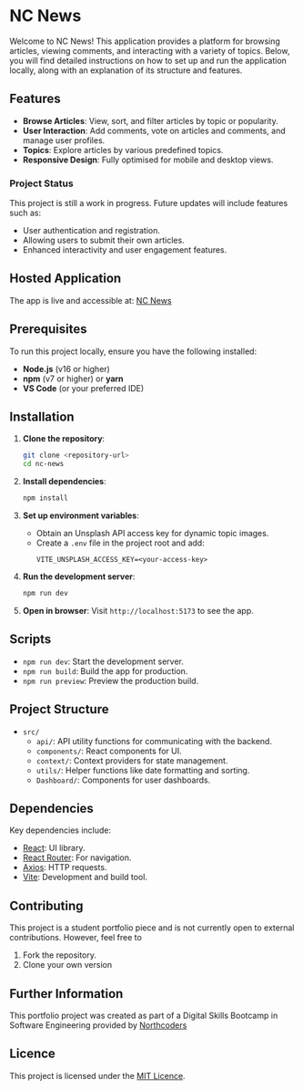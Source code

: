 # NC News

Welcome to NC News! This application provides a platform for browsing articles, viewing comments, and interacting with a variety of topics. Below, you will find detailed instructions on how to set up and run the application locally, along with an explanation of its structure and features.

## Features

- **Browse Articles**: View, sort, and filter articles by topic or popularity.
- **User Interaction**: Add comments, vote on articles and comments, and manage user profiles.
- **Topics**: Explore articles by various predefined topics.
- **Responsive Design**: Fully optimised for mobile and desktop views.

### Project Status

This project is still a work in progress. Future updates will include features such as:

- User authentication and registration.
- Allowing users to submit their own articles.
- Enhanced interactivity and user engagement features.

## Hosted Application

The app is live and accessible at: [NC News](https://nc-news-kirsty.netlify.app/)

## Prerequisites

To run this project locally, ensure you have the following installed:

- **Node.js** (v16 or higher)
- **npm** (v7 or higher) or **yarn**
- **VS Code** (or your preferred IDE)

## Installation

1. **Clone the repository**:
   ```bash
   git clone <repository-url>
   cd nc-news
   ```

2. **Install dependencies**:
   ```bash
   npm install
   ```

3. **Set up environment variables**:
   - Obtain an Unsplash API access key for dynamic topic images.
   - Create a `.env` file in the project root and add:
     ```env
     VITE_UNSPLASH_ACCESS_KEY=<your-access-key>
     ```

4. **Run the development server**:
   ```bash
   npm run dev
   ```

5. **Open in browser**:
   Visit `http://localhost:5173` to see the app.

## Scripts

- `npm run dev`: Start the development server.
- `npm run build`: Build the app for production.
- `npm run preview`: Preview the production build.

## Project Structure

- `src/`
  - `api/`: API utility functions for communicating with the backend.
  - `components/`: React components for UI.
  - `context/`: Context providers for state management.
  - `utils/`: Helper functions like date formatting and sorting.
  - `Dashboard/`: Components for user dashboards.

## Dependencies

Key dependencies include:

- [React](https://reactjs.org/): UI library.
- [React Router](https://reactrouter.com/): For navigation.
- [Axios](https://axios-http.com/): HTTP requests.
- [Vite](https://vitejs.dev/): Development and build tool.

## Contributing

This project is a student portfolio piece and is not currently open to external contributions.
However, feel free to 
1. Fork the repository.
2. Clone your own version

## Further Information
This portfolio project was created as part of a Digital Skills Bootcamp in Software Engineering provided by [Northcoders](https://northcoders.com/)

## Licence

This project is licensed under the [MIT Licence](LICENSE).


